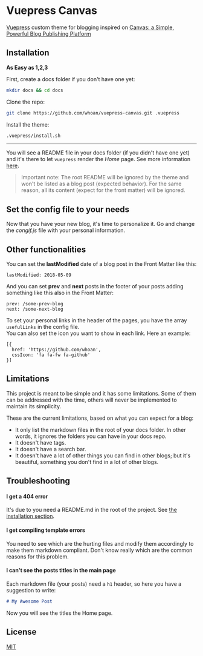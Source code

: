 # Vuepress Canvas

[Vuepress][vuepress] custom theme for blogging inspired on [Canvas: a Simple, Powerful Blog Publishing Platform][canvas]

## Installation

**As Easy as 1,2,3**

First, create a docs folder if you don't have one yet:

```bash
mkdir docs && cd docs
```

Clone the repo:

```bash
git clone https://github.com/whoan/vuepress-canvas.git .vuepress
```

Install the theme:

```bash
.vuepress/install.sh
```

------------

You will see a README file in your docs folder (if you didn't have one yet) and it's there to let `vuepress` render the *Home* page. See more information [here](https://vuepress.vuejs.org/default-theme-config/#homepage).

> Important note: The root README will be ignored by the theme and won't be listed as a blog post (expected behavior). For the same reason, all its content (expect for the front matter) will be ignored.

## Set the config file to your needs

Now that you have your new blog, it's time to personalize it. Go and change the *congif.js* file with your personal information.

## Other functionalities

You can set the **lastModified** date of a blog post in the Front Matter like this:

    lastModified: 2018-05-09

And you can set **prev** and **next** posts in the footer of your posts adding something like this also in the Front Matter:

    prev: /some-prev-blog
    next: /some-next-blog

To set your personal links in the header of the pages, you have the array `usefulLinks` in the config file.  
You can also set the icon you want to show in each link. Here an example:

    [{
      href: 'https://github.com/whoan',
      cssIcon: 'fa fa-fw fa-github'
    }]

## Limitations

This project is meant to be simple and it has some limitations. Some of them can be addressed with the time, others will never be implemented to maintain its simplicity.

These are the current limitations, based on what you can expect for a blog:

- It only list the markdown files in the root of your docs folder. In other words, it ignores the folders you can have in your docs repo.
- It doesn't have tags.
- It doesn't have a search bar.
- It doesn't have a lot of other things you can find in other blogs; but it's beautiful, something you don't find in a lot of other blogs.

## Troubleshooting

#### I get a 404 error

It's due to you need a README.md in the root of the project. See [the installation section](#installation).

#### I get compiling template errors

You need to see which are the hurting files and modify them accordingly to make them markdown compliant. Don't know really which are the common reasons for this problem.

#### I can't see the posts titles in the main page

Each markdown file (your posts) need a `h1` header, so here you have a suggestion to write:

```markdown
# My Awesome Post
```

Now you will see the titles the Home page.

## License

[MIT](https://github.com/vuejs/vuepress/blob/master/LICENSE)

[vuepress]: https://github.com/vuejs/vuepress
[canvas]: https://github.com/cnvs/canvas
